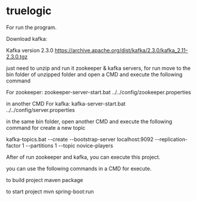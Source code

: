 # truelogic

For run the program.

Download kafka:

Kafka version
2.3.0
https://archive.apache.org/dist/kafka/2.3.0/kafka_2.11-2.3.0.tgz

just need to unzip and run it zookeeper & kafka servers, for run 
move to the bin folder of unzipped folder and open a CMD and execute the following command

For zookeeper:
zookeeper-server-start.bat ../../config/zookeeper.properties

in another CMD
For kafka:
kafka-server-start.bat ../../config/server.properties

in the same bin folder, open another CMD and execute the following command for create a new topic

kafka-topics.bat --create --bootstrap-server localhost:9092 --replication-factor 1 --partitions 1 --topic novice-players

After of run zookeeper and kafka, you can execute this project.

you can use the following commands in a CMD for execute.

to build project
maven package

to start project
mvn spring-boot:run

